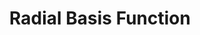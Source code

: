 ---
types: "word"

title: "Radial Basis Function"

categories: ['']

tags: ['Radial', 'Basis', 'Function']

arabic: 'الشعاع الأساسي'

arexps: []

enwords: ['Radial Basis Function']

enexps: []

arlexicons: 'ش'

enlexicons: 'R'

authors: ['Ruqayya Roshdy']

translators: ['']

citations: 'تطبيقات الذكاء الاصطناعي في خدمة اللغة العربية'

sources: 'مركز الملك عبدالله بن عبدالعزيز الدولي لخدمة اللغة العربية'

word: "true"

slug: ""
---